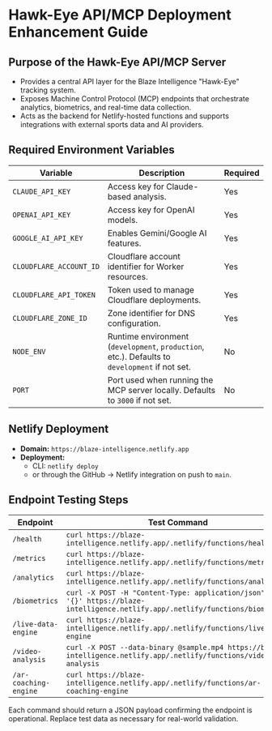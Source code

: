 # Hawk-Eye API/MCP Deployment Enhancement Guide

## Purpose of the Hawk-Eye API/MCP Server
- Provides a central API layer for the Blaze Intelligence "Hawk-Eye" tracking system.
- Exposes Machine Control Protocol (MCP) endpoints that orchestrate analytics, biometrics, and real-time data collection.
- Acts as the backend for Netlify-hosted functions and supports integrations with external sports data and AI providers.

## Required Environment Variables
| Variable | Description | Required |
|----------|-------------|----------|
| `CLAUDE_API_KEY` | Access key for Claude-based analysis. | Yes |
| `OPENAI_API_KEY` | Access key for OpenAI models. | Yes |
| `GOOGLE_AI_API_KEY` | Enables Gemini/Google AI features. | Yes |
| `CLOUDFLARE_ACCOUNT_ID` | Cloudflare account identifier for Worker resources. | Yes |
| `CLOUDFLARE_API_TOKEN` | Token used to manage Cloudflare deployments. | Yes |
| `CLOUDFLARE_ZONE_ID` | Zone identifier for DNS configuration. | Yes |
| `NODE_ENV` | Runtime environment (`development`, `production`, etc.). Defaults to `development` if not set. | No |
| `PORT` | Port used when running the MCP server locally. Defaults to `3000` if not set. | No |

## Netlify Deployment
- **Domain:** `https://blaze-intelligence.netlify.app`
- **Deployment:**
  - CLI: `netlify deploy`
  - or through the GitHub → Netlify integration on push to `main`.

## Endpoint Testing Steps
| Endpoint | Test Command |
|---------|---------------|
| `/health` | `curl https://blaze-intelligence.netlify.app/.netlify/functions/health` |
| `/metrics` | `curl https://blaze-intelligence.netlify.app/.netlify/functions/metrics` |
| `/analytics` | `curl https://blaze-intelligence.netlify.app/.netlify/functions/analytics` |
| `/biometrics` | `curl -X POST -H "Content-Type: application/json" -d '{}' https://blaze-intelligence.netlify.app/.netlify/functions/biometrics` |
| `/live-data-engine` | `curl https://blaze-intelligence.netlify.app/.netlify/functions/live-data-engine` |
| `/video-analysis` | `curl -X POST --data-binary @sample.mp4 https://blaze-intelligence.netlify.app/.netlify/functions/video-analysis` |
| `/ar-coaching-engine` | `curl https://blaze-intelligence.netlify.app/.netlify/functions/ar-coaching-engine` |

Each command should return a JSON payload confirming the endpoint is operational. Replace test data as necessary for real-world validation.
